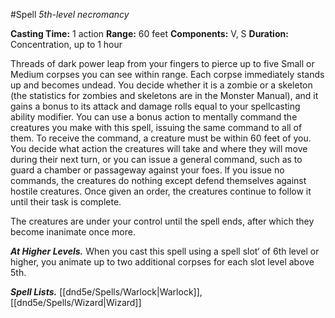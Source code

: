 #Spell
*5th-level necromancy*

**Casting Time:** 1 action
**Range:** 60 feet
**Components:** V, S
**Duration:** Concentration, up to 1 hour

Threads of dark power leap from your fingers to pierce up to five Small or Medium corpses you can see within range. Each corpse immediately stands up and becomes undead. You decide whether it is a zombie or a skeleton (the statistics for zombies and skeletons are in the Monster Manual), and it gains a bonus to its attack and damage rolls equal to your spellcasting ability modifier. You can use a bonus action to mentally command the creatures you make with this spell, issuing the same command to all of them. To receive the command, a creature must be within 60 feet of you. You decide what action the creatures will take and where they will move during their next turn, or you can issue a general command, such as to guard a chamber or passageway against your foes. lf you issue no commands, the creatures do nothing except defend themselves against hostile creatures. Once given an order, the creatures continue to follow it until their task is complete.

The creatures are under your control until the spell ends, after which they become inanimate once more.

***At Higher Levels.*** When you cast this spell using a spell slot‘ of 6th level or higher, you animate up to two additional corpses for each slot level above 5th.

***Spell Lists.*** [[dnd5e/Spells/Warlock\|Warlock]], [[dnd5e/Spells/Wizard\|Wizard]]